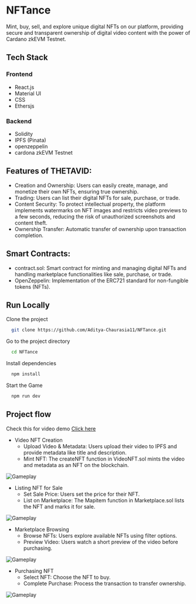 # NFTance
Mint, buy, sell, and explore unique digital NFTs on our platform, providing secure and transparent ownership of digital video content with the power of Cardano zkEVM Testnet.
## Tech Stack
### Frontend
- React.js
- Material UI
- CSS
- Ethersjs
### Backend
- Solidity
- IPFS (Pinata)
- openzeppelin
- cardona zkEVM Testnet


## Features of THETAVID:

- Creation and Ownership: Users can easily create, manage, and monetize their own NFTs, ensuring true ownership.
- Trading: Users can list their digital NFTs for sale, purchase, or trade.
- Content Security: To protect intellectual property, the platform implements watermarks on NFT images and restricts video previews to a few seconds, reducing the risk of unauthorized screenshots and content theft.
- Ownership Transfer: Automatic transfer of ownership upon transaction completion.

## Smart Contracts:
- contract.sol: Smart contract for minting and managing digital NFTs and handling marketplace functionalities like sale, purchase, or trade.
- OpenZeppelin: Implementation of the ERC721 standard for non-fungible tokens (NFTs).

## Run Locally

Clone the project

```bash
  git clone https://github.com/Aditya-Chaurasia11/NFTance.git
```

Go to the project directory

```bash
  cd NFTance
```

Install dependencies

```bash
  npm install
```

Start the Game

```bash
  npm run dev
```

## Project flow

  Check this for video demo [Click here](https://youtu.be/uGqcIgeqkOU?si=GHZoyqlQtYoJxEOD)

- Video NFT Creation
    - Upload Video & Metadata: Users upload their video to IPFS and provide metadata like title and description.
    - Mint NFT: The createNFT function in VideoNFT.sol mints the video and metadata as an NFT on the blockchain.

![Gameplay](https://i.postimg.cc/VkCq3vSP/img11.jpg.jpg)


- Listing NFT for Sale
    - Set Sale Price: Users set the price for their NFT.
    - List on Marketplace: The Mapitem function in Marketplace.sol lists the NFT and marks it for sale.

![Gameplay](https://i.postimg.cc/RFXKcnYK/img22.jpg)


- Marketplace Browsing
    - Browse NFTs: Users explore available NFTs using filter options.
    - Preview Video: Users watch a short preview of the video before purchasing.

 ![Gameplay](https://i.postimg.cc/8kYrNDgp/img33.jpg)



- Purchasing NFT
    - Select NFT: Choose the NFT to buy.
    - Complete Purchase: Process the transaction to transfer ownership.
 
![Gameplay](https://i.postimg.cc/vDRB9YG5/img44.jpg)


  
